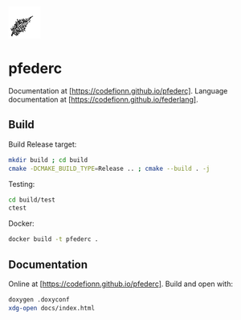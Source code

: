 ![](./logo.png)

# pfederc

Documentation at [https://codefionn.github.io/pfederc]. Language documentation
at [https://codefionn.github.io/federlang].

## Build

Build Release target:

```bash
mkdir build ; cd build
cmake -DCMAKE_BUILD_TYPE=Release .. ; cmake --build . -j
```

Testing:

```bash
cd build/test
ctest
```

Docker:

```bash
docker build -t pfederc .
```

## Documentation

Online at [https://codefionn.github.io/pfederc]. Build and open with:

```bash
doxygen .doxyconf
xdg-open docs/index.html
```
